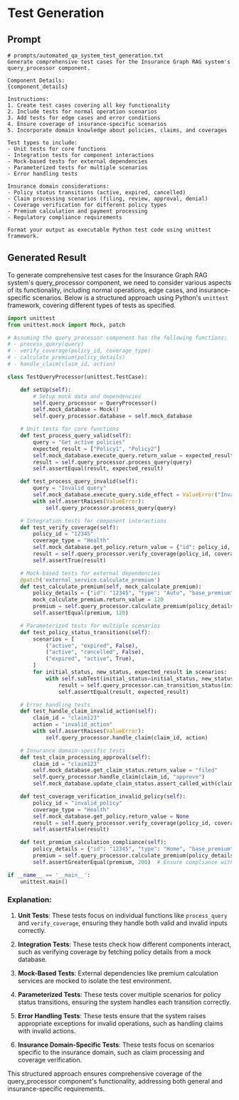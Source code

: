 # Test Generation

## Prompt

```
# prompts/automated_qa_system_test_generation.txt
Generate comprehensive test cases for the Insurance Graph RAG system's query_processor component.

Component Details:
{component_details}

Instructions:
1. Create test cases covering all key functionality
2. Include tests for normal operation scenarios
3. Add tests for edge cases and error conditions
4. Ensure coverage of insurance-specific scenarios
5. Incorporate domain knowledge about policies, claims, and coverages

Test types to include:
- Unit tests for core functions
- Integration tests for component interactions
- Mock-based tests for external dependencies
- Parameterized tests for multiple scenarios
- Error handling tests

Insurance domain considerations:
- Policy status transitions (active, expired, cancelled)
- Claim processing scenarios (filing, review, approval, denial)
- Coverage verification for different policy types
- Premium calculation and payment processing
- Regulatory compliance requirements

Format your output as executable Python test code using unittest framework.
```

## Generated Result

To generate comprehensive test cases for the Insurance Graph RAG system's query_processor component, we need to consider various aspects of its functionality, including normal operations, edge cases, and insurance-specific scenarios. Below is a structured approach using Python's `unittest` framework, covering different types of tests as specified.

```python
import unittest
from unittest.mock import Mock, patch

# Assuming the query_processor component has the following functions:
# - process_query(query)
# - verify_coverage(policy_id, coverage_type)
# - calculate_premium(policy_details)
# - handle_claim(claim_id, action)

class TestQueryProcessor(unittest.TestCase):

    def setUp(self):
        # Setup mock data and dependencies
        self.query_processor = QueryProcessor()
        self.mock_database = Mock()
        self.query_processor.database = self.mock_database

    # Unit tests for core functions
    def test_process_query_valid(self):
        query = "Get active policies"
        expected_result = ["Policy1", "Policy2"]
        self.mock_database.execute_query.return_value = expected_result
        result = self.query_processor.process_query(query)
        self.assertEqual(result, expected_result)

    def test_process_query_invalid(self):
        query = "Invalid query"
        self.mock_database.execute_query.side_effect = ValueError("Invalid query")
        with self.assertRaises(ValueError):
            self.query_processor.process_query(query)

    # Integration tests for component interactions
    def test_verify_coverage(self):
        policy_id = "12345"
        coverage_type = "Health"
        self.mock_database.get_policy.return_value = {"id": policy_id, "coverage": ["Health", "Dental"]}
        result = self.query_processor.verify_coverage(policy_id, coverage_type)
        self.assertTrue(result)

    # Mock-based tests for external dependencies
    @patch('external_service.calculate_premium')
    def test_calculate_premium(self, mock_calculate_premium):
        policy_details = {"id": "12345", "type": "Auto", "base_premium": 100}
        mock_calculate_premium.return_value = 120
        premium = self.query_processor.calculate_premium(policy_details)
        self.assertEqual(premium, 120)

    # Parameterized tests for multiple scenarios
    def test_policy_status_transitions(self):
        scenarios = [
            ("active", "expired", False),
            ("active", "cancelled", False),
            ("expired", "active", True),
        ]
        for initial_status, new_status, expected_result in scenarios:
            with self.subTest(initial_status=initial_status, new_status=new_status):
                result = self.query_processor.can_transition_status(initial_status, new_status)
                self.assertEqual(result, expected_result)

    # Error handling tests
    def test_handle_claim_invalid_action(self):
        claim_id = "claim123"
        action = "invalid_action"
        with self.assertRaises(ValueError):
            self.query_processor.handle_claim(claim_id, action)

    # Insurance domain-specific tests
    def test_claim_processing_approval(self):
        claim_id = "claim123"
        self.mock_database.get_claim_status.return_value = "filed"
        self.query_processor.handle_claim(claim_id, "approve")
        self.mock_database.update_claim_status.assert_called_with(claim_id, "approved")

    def test_coverage_verification_invalid_policy(self):
        policy_id = "invalid_policy"
        coverage_type = "Health"
        self.mock_database.get_policy.return_value = None
        result = self.query_processor.verify_coverage(policy_id, coverage_type)
        self.assertFalse(result)

    def test_premium_calculation_compliance(self):
        policy_details = {"id": "12345", "type": "Home", "base_premium": 200}
        premium = self.query_processor.calculate_premium(policy_details)
        self.assertGreaterEqual(premium, 200)  # Ensure compliance with minimum premium regulations

if __name__ == '__main__':
    unittest.main()
```

### Explanation:

1. **Unit Tests**: These tests focus on individual functions like `process_query` and `verify_coverage`, ensuring they handle both valid and invalid inputs correctly.

2. **Integration Tests**: These tests check how different components interact, such as verifying coverage by fetching policy details from a mock database.

3. **Mock-Based Tests**: External dependencies like premium calculation services are mocked to isolate the test environment.

4. **Parameterized Tests**: These tests cover multiple scenarios for policy status transitions, ensuring the system handles each transition correctly.

5. **Error Handling Tests**: These tests ensure that the system raises appropriate exceptions for invalid operations, such as handling claims with invalid actions.

6. **Insurance Domain-Specific Tests**: These tests focus on scenarios specific to the insurance domain, such as claim processing and coverage verification.

This structured approach ensures comprehensive coverage of the query_processor component's functionality, addressing both general and insurance-specific requirements.
